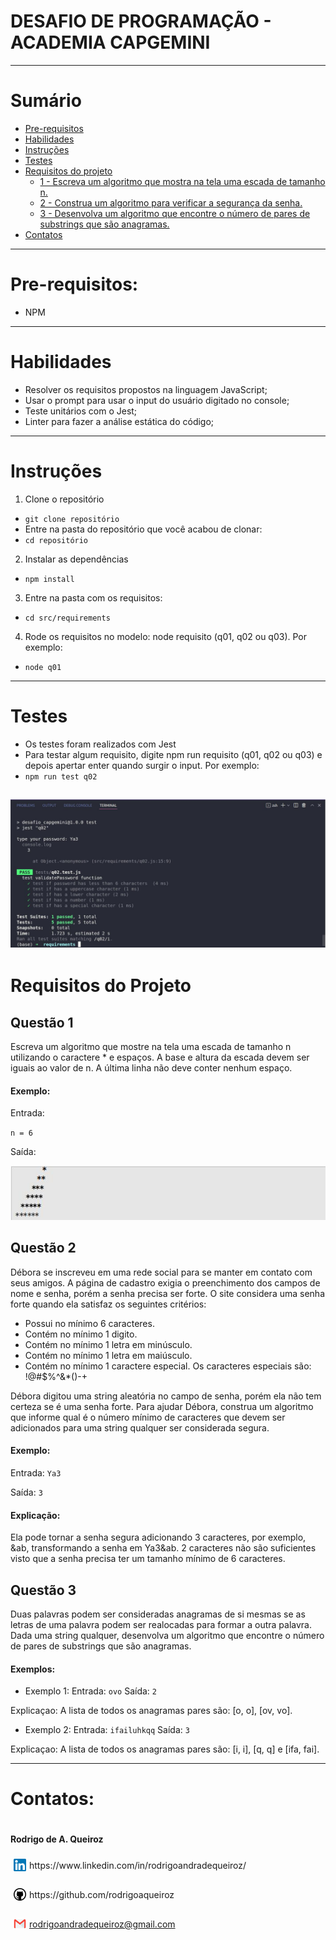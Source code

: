 # DESAFIO DE PROGRAMAÇÃO - ACADEMIA CAPGEMINI

---

# Sumário
- [Pre-requisitos](#pre-requisitos)
- [Habilidades](#habilidades)
- [Instruções](#instruções)
- [Testes](#testes)
- [Requisitos do projeto](#requisitos-do-projeto)
  - [1 - Escreva um algoritmo que mostra na tela uma escada de tamanho n.](##questão1)
  - [2 - Construa um algoritmo para verificar a segurança da senha.](##questão2)
  - [3 - Desenvolva um algoritmo que encontre o número de pares de substrings que são anagramas.](##questão3)
- [Contatos](#contatos)

---
# Pre-requisitos:
  - NPM
---
# Habilidades

- Resolver os requisitos propostos na linguagem JavaScript;
- Usar o prompt para usar o input do usuário digitado no console;
- Teste unitários com o Jest;
- Linter para fazer a análise estática do código;
---
# Instruções

1. Clone o repositório
- `git clone repositório`
- Entre na pasta do repositório que você acabou de clonar:
- `cd repositório`
2. Instalar as dependências
- `npm install`
3. Entre na pasta com os requisitos:
- `cd src/requirements`
4. Rode os requisitos no modelo: node requisito (q01, q02 ou q03). Por exemplo:
- `node q01`

---
# Testes
- Os testes foram realizados com Jest
- Para testar algum requisito, digite npm run requisito (q01, q02 ou q03) e depois apertar enter quando surgir o input. Por exemplo:
- `npm run test q02`

![image-testq02](./src/images/test.jpg)
---
# Requisitos do Projeto

## Questão 1

Escreva um algoritmo que mostre na tela uma escada de tamanho n utilizando o caractere * e espaços. A base e altura da escada devem ser iguais ao valor de n. A última linha não deve conter nenhum espaço.

#### Exemplo:
Entrada:

`n = 6`

Saída:

![image-outputq01](./src/images/q01.jpg)

## Questão 2

Débora se inscreveu em uma rede social para se manter em contato com seus amigos. A página de cadastro exigia o preenchimento dos campos de nome e senha, porém a senha precisa ser forte. O site considera uma senha forte quando ela satisfaz os seguintes critérios:
  - Possui no mínimo 6 caracteres.
  - Contém no mínimo 1 digito.
  - Contém no mínimo 1 letra em minúsculo.
  - Contém no mínimo 1 letra em maiúsculo.
  - Contém no mínimo 1 caractere especial. Os caracteres especiais são: !@#$%^&*()-+

Débora digitou uma string aleatória no campo de senha, porém ela não tem certeza se é uma senha forte. Para ajudar Débora, construa um algoritmo que informe qual é o número mínimo de caracteres que devem ser adicionados para uma string qualquer ser considerada segura.

#### Exemplo:
Entrada:
`Ya3`

Saída:
`3`

#### Explicação:
Ela pode tornar a senha segura adicionando 3 caracteres, por exemplo, &ab, transformando a senha em Ya3&ab. 2 caracteres não são suficientes visto que a senha precisa ter um tamanho mínimo de 6 caracteres.

## Questão 3

Duas palavras podem ser consideradas anagramas de si mesmas se as letras de uma palavra podem ser realocadas para formar a outra palavra. Dada uma string qualquer, desenvolva um algoritmo que encontre o número de pares de substrings que são anagramas.

#### Exemplos:
- Exemplo 1:
  Entrada:
  `ovo`
  Saída:
  `2`

Explicaçao: A lista de todos os anagramas pares são: [o, o], [ov, vo]. 

- Exemplo 2:
  Entrada:
  `ifailuhkqq`
  Saída:
  `3`

Explicaçao: A lista de todos os anagramas pares são: [i, i], [q, q] e [ifa, fai].

---

# Contatos:

<div style="display: flex; align-items: center; justify-content: space-between;">
  <div>
    <h4> Rodrigo de A. Queiroz </h4>
  <div style="display: flex; align-items: center;">
    <img src="./src/images/linkedin-logo.png" alt="linkedin-logo" style="width:20px; padding: 5px"/>  https://www.linkedin.com/in/rodrigoandradequeiroz/
  </div>
  <br/>
  <div style="display: flex;align-items: center;">
    <img src="./src/images/github-logo.png" alt="github-logo" style="width:20px; padding: 5px"/> https://github.com/rodrigoaqueiroz
  </div>
  <br/>
  <div style="display: flex;align-items: center;">
    <img src="./src/images/email-logo.png" alt="email-logo" style= 'width:20px; padding: 5px'/></img>
    <a href="mailto:rodrigoandradequeiroz@gmail.com">rodrigoandradequeiroz@gmail.com</a>
  </div>
<br/>

